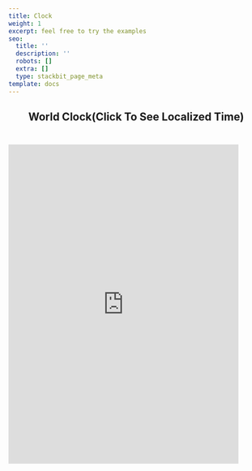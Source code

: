 ```yaml
---
title: Clock
weight: 1
excerpt: feel free to try the examples
seo:
  title: ''
  description: ''
  robots: []
  extra: []
  type: stackbit_page_meta
template: docs
---
```




<center>
<h2 style=" margin-bottom: 2em; align-self:center;">World Clock(Click To See Localized Time)</h2>
</center>

<iframe src="https://observablehq.com/embed/1b6399182c98cd36@480?cells=chart%2Cviewof+date" loading="lazy"
width="90%" height="629" frameborder="0">